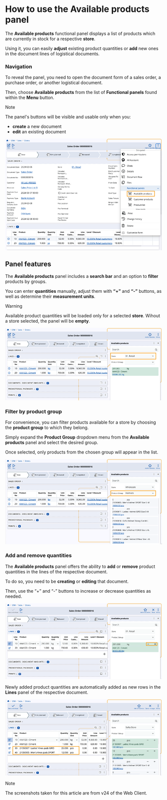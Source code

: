# How to use the Available products panel

The **Available products** functional panel displays a list of products which are currently in stock for a respective **store**.

Using it, you can easily **adjust** existing product quantities or **add** new ones in the document lines of logistical documents.

### Navigation

To reveal the panel, you need to open the document form of a sales order, a purchase order, or another logistical document.

Then, choose **Available products** from the list of **Functional panels** found within the **Menu** button.

> [!NOTE]
> The panel's buttons will be visible and usable only when you:
> * **create** a new document
> * **edit** an existing document

![pictures](pictures/available-productss.png)

## Panel features

The **Available products** panel includes a **search bar** and an option to **filter** products by groups.

You can enter **quantities** manually, adjust them with **“+”** and **“-”** buttons, as well as determine their **measurement units**.

> [!WARNING]
> Available product quantities will be loaded only for a selected **store**. Wihout a store selected, the panel will be **empty**.

![pictures](pictures/available-products-showww.png)

### Filter by product group

For convenience, you can filter products available for a store by choosing the **product group** to which they belong.

Simply expand the **Product Group** dropdown menu from the **Available products** panel and select the desired group.

Once selected, only products from the chosen group will appear in the list.

![pictures](pictures/available-products-product-groupp.png)

### Add and remove quantities

The **Available products** panel offers the ability to **add** or **remove** product quantities in the lines of the respective document. 

To do so, you need to be **creating** or **editing** that document.

Then, use the “+” and “-” buttons to increase or decrease quantities as needed.

![pictures](pictures/available-products-quantities.png)

Newly added product quantities are automatically added as new rows in the **Lines** panel of the respective document.

![pictures](pictures/available-product-new-products.png)

> [!NOTE]
> The screenshots taken for this article are from v24 of the Web Client.
